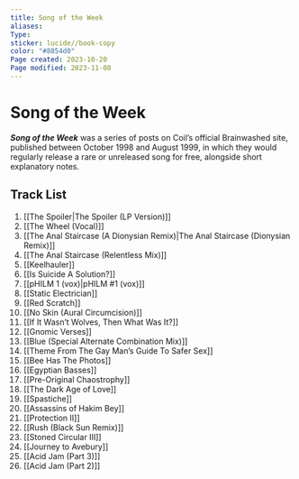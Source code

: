 ```yaml
---
title: Song of the Week
aliases: 
Type: 
sticker: lucide//book-copy
color: "#8854d0"
Page created: 2023-10-20
Page modified: 2023-11-08
---
```


# Song of the Week

*__Song of the Week__* was a series of posts on Coil’s official Brainwashed site, published between October 1998 and August 1999, in which they would regularly release a rare or unreleased song for free, alongside short explanatory notes.

## Track List
1. [[The Spoiler|The Spoiler (LP Version)]]
2. [[The Wheel (Vocal)]]
3. [[The Anal Staircase (A Dionysian Remix)|The Anal Staircase (Dionysian Remix)]]
4. [[The Anal Staircase (Relentless Mix)]]
5. [[Keelhauler]]
6. [[Is Suicide A Solution?]]
7. [[pHILM 1 (vox)|pHILM #1 (vox)]]
8. [[Static Electrician]]
9. [[Red Scratch]]
10. [[No Skin (Aural Circumcision)]]
11. [[If It Wasn’t Wolves, Then What Was It?]]
12. [[Gnomic Verses]]
13. [[Blue (Special Alternate Combination Mix)]]
14. [[Theme From The Gay Man’s Guide To Safer Sex]]
15. [[Bee Has The Photos]]
16. [[Egyptian Basses]]
17. [[Pre-Original Chaostrophy]]
18. [[The Dark Age of Love]]
19. [[Spastiche]]
20. [[Assassins of Hakim Bey]]
21. [[Protection Ⅱ]]
22. [[Rush (Black Sun Remix)]]
23. [[Stoned Circular III]]
24. [[Journey to Avebury]]
25. [[Acid Jam (Part 3)]]
26. [[Acid Jam (Part 2)]]
